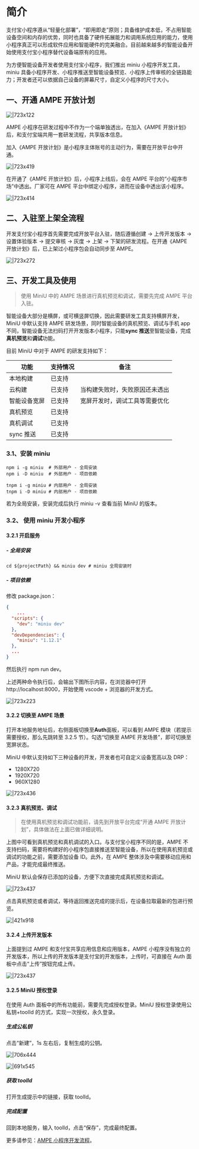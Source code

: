 # 简介

支付宝小程序遵从“轻量化部署”，“即用即走”原则；具备维护成本低，不占用智能设备空间和内存的优势，同时也具备了硬件拓展能力和调用系统应用的能力，使用小程序真正可以形成软件应用和智能硬件的完美融合。目前越来越多的智能设备开始使用支付宝小程序替代设备端原有的应用。

为方便智能设备开发者使用支付宝小程序，我们推出 miniu 小程序开发工具，miniu 具备小程序开发、小程序推送至智能设备预览、小程序上传审核的全链路能力；开发者还可以依据自己设备的屏幕尺寸，自定义小程序的尺寸大小。

## 一、开通 AMPE 开放计划

![|723x122](https://cdn.nlark.com/yuque/0/2021/png/179989/1618320657896-9f64161e-b274-41e4-bcdd-825c79f775b5.png#align=left&display=inline&height=145&margin=%5Bobject%20Object%5D&name=image.png&originHeight=290&originWidth=1728&size=107890&status=done&style=none&width=864)

AMPE 小程序在研发过程中不作为一个端单独透出，在加入《AMPE 开放计划》后，和支付宝端共用一套研发流程，共享版本信息。

加入《AMPE 开放计划》是小程序主体账号的主动行为，需要在开放平台中开通。

![|723x419](https://cdn.nlark.com/yuque/0/2021/png/179989/1618320695221-349f7606-ce63-4cd8-895c-15648f362be3.png#align=left&display=inline&height=803&margin=%5Bobject%20Object%5D&name=image.png&originHeight=1606&originWidth=2770&size=839323&status=done&style=none&width=1385)

在开通了《AMPE 开放计划》后，小程序上线后，会在 AMPE 平台的“小程序市场”中透出。厂家可在 AMPE 平台中绑定小程序，进而在设备中透出该小程序。

![|723x414](https://cdn.nlark.com/yuque/0/2021/png/179989/1618320708549-6027f5b1-f446-4207-b22e-2126b7bc79cb.png#align=left&display=inline&height=794&margin=%5Bobject%20Object%5D&name=image.png&originHeight=1588&originWidth=2778&size=1017128&status=done&style=none&width=1389)

## 二、入驻至上架全流程

开发支付宝小程序首先需要完成开放平台入驻，随后遵循创建 -> 上传开发版本 -> 设置体验版本 -> 提交审核 -> 灰度 -> 上架 -> 下架的研发流程。在开通《AMPE 开放计划》后，已上架过小程序包会自动同步至 AMPE。

![|723x272](https://cdn.nlark.com/yuque/0/2021/png/179989/1618320720144-11b9ad14-53c6-42ba-8e19-3a3e3cfc383b.png#align=left&display=inline&height=395&margin=%5Bobject%20Object%5D&name=image.png&originHeight=790&originWidth=2102&size=559252&status=done&style=none&width=1051)

## 三、开发工具及使用

> 使用 MiniU 中的 AMPE 场景进行真机预览和调试，需要先完成 AMPE 平台入驻。

智能设备大部分是横屏，或可横竖屏切换，因此需要研发工具支持横屏开发，MiniU 中默认支持 AMPE 研发场景，同时智能设备的真机预览、调试与手机 app 不同，智能设备无法扫码打开开发版本小程序，只能**sync 推送**至智能设备，完成**真机预览**和**调试**功能。

目前 MiniU 中对于 AMPE 的研发支持如下：

| 功能         | 支持情况 | 备注                           |
| ------------ | -------- | ------------------------------ |
| 本地构建     | 已支持   |                                |
| 云构建       | 已支持   | 当构建失败时，失败原因还未透出 |
| 智能设备宽屏 | 已支持   | 宽屏开发时，调试工具等需要优化 |
| 真机预览     | 已支持   |                                |
| 真机调试     | 已支持   |                                |
| sync 推送    | 已支持   |                                |

### 3.1、安装 miniu

```shell
npm i -g miniu  # 外部用户 - 全局安装
npm i -D miniu  # 外部用户 - 项目依赖

tnpm i -g miniu # 内部用户 - 全局安装
tnpm i -D miniu # 内部用户 - 项目依赖
```

若为全局安装，安装完成后执行 miniu -v 查看当前 MiniU 的版本。

### 3.2、 使用 miniu 开发小程序

#### 3.2.1 开启服务

##### - 全局安装

```shell
cd ${projectPath} && miniu dev # miniu 全局安装时
```

##### - 项目依赖

修改 package.json：

```json
{
	...
  "scripts": {
  	"dev": "miniu dev"
  },
  "devDependencies": {
  	"miniu": "1.12.1"
  },
  ...
}
```

然后执行 npm run dev。

上述两种命令执行后，会输出下图所示内容，在浏览器中打开 http://localhost:8000，开始使用 vscode + 浏览器的开发方式。

![|723x223](https://cdn.nlark.com/yuque/0/2021/png/179989/1618320744143-2f827b09-d891-412b-b7e3-212a5a2ee55d.png#align=left&display=inline&height=347&margin=%5Bobject%20Object%5D&name=image.png&originHeight=694&originWidth=2248&size=464148&status=done&style=none&width=1124)

#### 3.2.2 切换至 AMPE 场景

打开本地服务地址后，右侧面板切换至**Auth**面板，可以看到 AMPE 模块（若提示需要授权，那么先跳转至 3.2.5 节）。勾选“切换至 AMPE 开发场景”，即可切换至宽屏状态。

MiniU 中默认支持如下三种设备的开发，开发者也可自定义设备宽高以及 DRP：

- 1280X720
- 1920X720
- 960X1280

![|723x436](https://cdn.nlark.com/yuque/0/2021/png/179989/1618320754317-0c6a8a2f-e9c1-4092-92ae-a9f72fa7a665.png#align=left&display=inline&height=837&margin=%5Bobject%20Object%5D&name=image.png&originHeight=1674&originWidth=2778&size=481742&status=done&style=none&width=1389)

#### 3.2.3 真机预览、调试

> 在使用真机预览和调试功能前，请先到开放平台完成“开通 AMPE 开放计划”，具体做法在上面已做详细说明。

上图中可看到真机预览和真机调试的入口。与支付宝小程序不同的是，AMPE 不支持扫码，需要将构建好的小程序包直接推送至智能设备，所以在使用真机预览或调试的功能之前，需要添加设备 ID。此外，在 AMPE 整体涉及中需要移动应用和产品，才能完成最终推送。

MiniU 默认会保存已添加的设备，方便下次直接完成真机预览和调试。

![|723x437](https://cdn.nlark.com/yuque/0/2021/png/179989/1618320768232-2c4921dd-768d-4fdb-82c5-05ff1828b95b.png#align=left&display=inline&height=839&margin=%5Bobject%20Object%5D&name=image.png&originHeight=1678&originWidth=2778&size=420777&status=done&style=none&width=1389)

点击真机预览或者调试，等待返回推送完成的提示后，在设备拉取最新的包进行预览。

![|421x918](https://intranetproxy.alipay.com/skylark/lark/0/2021/png/342910/1609745002864-1c38c24e-f735-4416-988d-6e57876ad974.png#align=left&display=inline&height=918&margin=%5Bobject%20Object%5D&originHeight=1836&originWidth=842&status=done&style=none&width=421)

#### 3.2.4 上传开发版本

上面提到过 AMPE 和支付宝共享应用信息和应用版本，AMPE 小程序没有独立的开发版本，所以上传的开发版本是支付宝的开发版本，上传时，可直接在 Auth 面板中点击“上传”按钮完成上传。

![|723x437](https://cdn.nlark.com/yuque/0/2021/png/179989/1618320784165-906562f6-e56c-4234-874e-e2b45349a52f.png#align=left&display=inline&height=839&margin=%5Bobject%20Object%5D&name=image.png&originHeight=1678&originWidth=2778&size=470807&status=done&style=none&width=1389)

#### 3.2.5 MiniU 授权登录

在使用 Auth 面板中的所有功能前，需要先完成授权登录。MiniU 授权登录使用公私钥+toolId 的方式，实现一次授权，永久登录。

##### 生成公私钥

点击“新建”，1s 左右后，复制生成的公钥。

![|706x444](https://cdn.nlark.com/yuque/0/2021/png/179989/1618320798204-924894a9-f230-4e2c-bc8e-50a2445af512.png#align=left&display=inline&height=444&margin=%5Bobject%20Object%5D&name=image.png&originHeight=888&originWidth=1412&size=170490&status=done&style=none&width=706)

![|691x545](https://cdn.nlark.com/yuque/0/2021/png/179989/1618320808683-1ab683e5-53df-44e5-ae0e-f380c7cbc2f1.png#align=left&display=inline&height=545&margin=%5Bobject%20Object%5D&name=image.png&originHeight=1090&originWidth=1382&size=467963&status=done&style=none&width=691)

##### 获取 toolId

打开生成提示中的链接，获取 toolId。

##### 完成配置

回到本地服务，输入 toolId，点击“保存”，完成最终配置。

更多请参见：[AMPE 小程序开发流程](https://opendocs.alipay.com/mini/01l9vi)。
